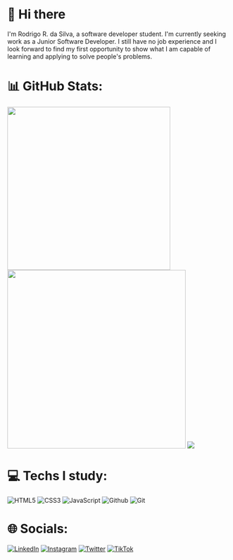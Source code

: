 # 👋 Hi there

I'm Rodrigo R. da Silva, a software developer student. I'm currently seeking work as a Junior Software Developer. I still have no job experience and I look forward to find my first opportunity to show what I am capable of learning and applying to solve people's problems.

# 📊 GitHub Stats:
<img src="https://github-readme-stats-wheat-two-53.vercel.app/api?username=rodrigoribesi&theme=dracula&hide_border=false&include_all_commits=false&count_private=false"  width="370px" />                   <img src="https://github-readme-streak-stats.herokuapp.com/?user=rodrigoribesi&theme=dracula&hide_border=false"  width="405px" />                   ![](https://github-readme-stats-wheat-two-53.vercel.app/api/top-langs/?username=rodrigoribesi&theme=dracula&hide_border=false&include_all_commits=false&count_private=false&layout=compact)

# 💻 Techs I study:

![HTML5](https://img.shields.io/badge/html5-%23E34F26.svg?style=for-the-badge&logo=html5&logoColor=white) 
![CSS3](https://img.shields.io/badge/css3-%231572B6.svg?style=for-the-badge&logo=css3&logoColor=white) 
![JavaScript](https://img.shields.io/badge/javascript-%23323330.svg?style=for-the-badge&logo=javascript&logoColor=%23F7DF1E) 
![Github](https://img.shields.io/badge/github-%23000000.svg?style=for-the-badge&logo=github&logoColor=white) 
![Git](https://img.shields.io/badge/git-%23333333.svg?style=for-the-badge&logo=git&logoColor=%2f05033) 

# 🌐 Socials:
[![LinkedIn](https://img.shields.io/badge/LinkedIn-%230077B5.svg?logo=linkedin&logoColor=white)](https://linkedin.com/in/rodrigoribesi) 
[![Instagram](https://img.shields.io/badge/Instagram-%23E4405F.svg?logo=Instagram&logoColor=white)](https://instagram.com/rodrigoribesi) 
[![Twitter](https://img.shields.io/badge/Twitter-%231DA1F2.svg?logo=Twitter&logoColor=white)](https://twitter.com/rodrigoribesi) 
[![TikTok](https://img.shields.io/badge/TikTok-%23000000.svg?logo=TikTok&logoColor=white)](https://tiktok.com/@rodrigoribesi) 

<!---
- 👋 Hi, I’m Rodrigo R. da Silva.
- 🌱 I’m currently learning HTML, CSS and JS.
- 💞️ I’m looking to collaborate on any project that might help me learn more.
- 📫 How to reach me? E-mail me at rodrigoribesi@gmail.com.


rodrigoribesi/rodrigoribesi is a ✨ special ✨ repository because its `README.md` (this file) appears on your GitHub profile.
You can click the Preview link to take a look at your changes.
--->
